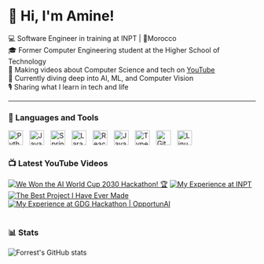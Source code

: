 # 👋 Hi, I'm Amine!

💻 Software Engineer in training at INPT | 📍Morocco<br/>
🎓 Former Computer Engineering student at the Higher School of Technology<br/>
🎥 Making videos about Computer Science and tech on [YouTube](https://www.youtube.com/@amineisyapping)<br/>
🧠 Currently diving deep into AI, ML, and Computer Vision<br/>
🎙 Sharing what I learn in tech and life<br/>

---

### 🧰 Languages and Tools

<img align="left" alt="Python" width="30px" style="padding-right:10px;" src="https://cdn.jsdelivr.net/gh/devicons/devicon/icons/python/python-plain.svg" />
<img align="left" alt="Java" width="30px" style="padding-right:10px;" src="https://cdn.jsdelivr.net/gh/devicons/devicon/icons/java/java-original.svg"/>
<img align="left" alt="Spring" width="30px" style="padding-right:10px;" src="https://cdn.jsdelivr.net/gh/devicons/devicon/icons/spring/spring-original.svg" />
<img align="left" alt="Laravel" width="30px" style="padding-right:10px;" src="https://cdn.jsdelivr.net/gh/devicons/devicon/icons/laravel/laravel-original.svg"/>
<img align="left" alt="React" width="30px" style="padding-right:10px;" src="https://cdn.jsdelivr.net/gh/devicons/devicon/icons/react/react-original.svg" />
<img align="left" alt="JavaScript" width="30px" style="padding-right:10px;" src="https://cdn.jsdelivr.net/gh/devicons/devicon/icons/javascript/javascript-plain.svg" />
<img align="left" alt="TypeScript" width="30px" style="padding-right:10px;" src="https://cdn.jsdelivr.net/gh/devicons/devicon/icons/typescript/typescript-plain.svg" />
<img align="left" alt="Git" width="30px" style="padding-right:10px;" src="https://cdn.jsdelivr.net/gh/devicons/devicon/icons/git/git-original.svg" />
<img align="left" alt="Linux" width="30px" style="padding-right:10px;" src="https://cdn.jsdelivr.net/gh/devicons/devicon/icons/linux/linux-original.svg" />
<br />




#

### 📺 Latest YouTube Videos

[![We Won the AI World Cup 2030 Hackathon! 🏆](https://ytcards.demolab.com/?id=au8GDUQyUBw&title=We+Won+the+AI+World+Cup+2030+Hackathon!+🏆&lang=en&timestamp=1743446400&background_color=%230d1117&title_color=%23ffffff&stats_color=%23dedede&max_title_lines=1&width=250&border_radius=5&duration=468 "We Won the AI World Cup 2030 Hackathon! 🏆")](https://www.youtube.com/watch?v=au8GDUQyUBw)
[![My Experience at INPT](https://ytcards.demolab.com/?id=PJUfoxUKM5M&title=My+Experience+at+INPT&lang=en&timestamp=1745260800&background_color=%230d1117&title_color=%23ffffff&stats_color=%23dedede&max_title_lines=1&width=250&border_radius=5&duration=360 "My Experience at INPT")](https://www.youtube.com/watch?v=PJUfoxUKM5M)
[![The Best Project I Have Ever Made](https://ytcards.demolab.com/?id=g50_vb06zmQ&title=The+Best+Project+I+Have+Ever+Made&lang=en&timestamp=1744569600&background_color=%230d1117&title_color=%23ffffff&stats_color=%23dedede&max_title_lines=1&width=250&border_radius=5&duration=390 "The Best Project I Have Ever Made")](https://www.youtube.com/watch?v=g50_vb06zmQ)
[![My Experience at GDG Hackathon | OpportunAI](https://ytcards.demolab.com/?id=cAwTcHDTYBM&title=My+Experience+at+GDG+Hackathon+%7C+OpportunAI&lang=en&timestamp=1745001600&background_color=%230d1117&title_color=%23ffffff&stats_color=%23dedede&max_title_lines=1&width=250&border_radius=5&duration=340 "My Experience at GDG Hackathon | OpportunAI")](https://www.youtube.com/watch?v=cAwTcHDTYBM)


#


### 📊 Stats

![Forrest's GitHub stats](https://github-readme-stats.vercel.app/api?username=raguig&show_icons=true&theme=dark)

<!-- ![GitHub Streak](https://streak-stats.demolab.com?user=ForrestKnight&theme=gruvbox&border_radius=4.5) -->

#
